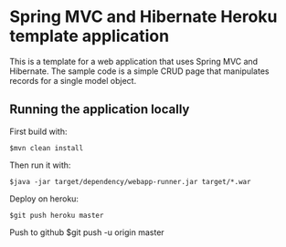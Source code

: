 # Spring MVC and Hibernate Heroku template application

This is a template for a web application that uses Spring MVC and Hibernate. The sample code is a simple CRUD page that manipulates records for a single model object.

## Running the application locally

First build with:

    $mvn clean install

Then run it with:

    $java -jar target/dependency/webapp-runner.jar target/*.war

Deploy on heroku:

    $git push heroku master

Push to github
    $git push -u origin master


